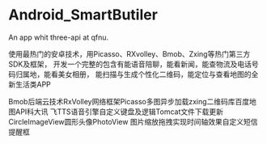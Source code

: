 # Android_SmartButiler
An app whit three-api at qfnu.

使用最热门的安卓技术，用Picasso、RXvolley、Bmob、Zxing等热门第三方SDK及框架，
开发一个完整的包含有能语音陪聊，能看新闻，能查物流及电话号码归属地，能看美女相册，
能扫描与生成个性化二维码，能定位与查看地图的全新生活类APP


Bmob后端云技术RxVolley网络框架Picasso多图异步加载zxing二维码库百度地图API科大讯
飞TTS语音引擎自定义键盘及逻辑Tomcat文件下载更新CircleImageView圆形头像PhotoView
图片缩放拖拽实现时间轴效果自定义短信提醒框
